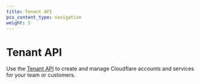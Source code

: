 ```yaml
---
title: Tenant API
pcx_content_type: navigation
weight: 5
---
```


# Tenant API

Use the [Tenant API](/tenant/) to create and manage Cloudflare accounts and services for your team or customers.
